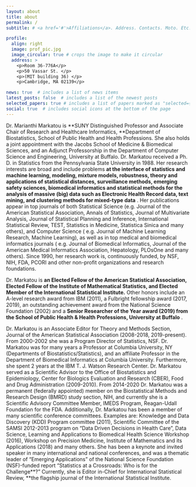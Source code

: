 ```yaml
---
layout: about
title: about
permalink: /
subtitle: # <a href='#'>Affiliations</a>. Address. Contacts. Moto. Etc.

profile:
  align: right
  image: prof_pic.jpg
  image_circular: true # crops the image to make it circular
  address: >
    <p>Room 36-776A</p>
    <p>50 Vassar St. </p>
    <p>(MIT building 36) </p>
    <p>Cambridge, MA 02139</p>

news: true  # includes a list of news items
latest_posts: false  # includes a list of the newest posts
selected_papers: true # includes a list of papers marked as "selected={true}"
social: true  # includes social icons at the bottom of the page
---
```

Dr. Marianthi Markatou is **SUNY Distinguished Professor and Associate Chair of Research and Healthcare Informatics, **Department of Biostatistics, School of Public Health and
Health Professions. She also holds a joint appointment with the Jacobs School
of Medicine & Biomedical Sciences, and an Adjunct Professorship in the
Department of Computer Science and Engineering, University at Buffalo.  Dr. Markatou received a Ph. D. in Statistics
from the Pennsylvania State University in 1988. Her research interests are
broad and include problems  **at the interface of statistics and machine
learning, modeling, mixture models, robustness, theory and applications of
statistical distances, surveillance methods, emerging safety sciences,
biomedical informatics and statistical methods for the analysis of massive
(big) data such as Electronic Health Record data, text mining, and clustering
methods for mixed-type data** . Her publications appear in top journals of
both Statistical Science (e.g. Journal of the American Statistical Association,
Annals of Statistics, Journal of Multivariate Analysis, Journal of Statistical
Planning and Inference, International Statistical Review, TEST, Statistics in
Medicine, Statistica Sinica and many others), and Computer Science ( e.g.
Journal of Machine Learning Research, Machine Learning), as well as in top
medical and biomedical informatics journals ( e.g. Journal of Biomedical
Informatics, Journal of the American Medical Informatics Association,
Hepatology, PLOsOne and many others). Since 1990, her research work is,
continuously funded, by NSF, NIH, FDA, PCORI and other non-profit organizations
and research foundations.

Dr. Markatou is **an Elected
Fellow of the American Statistical Association, Elected Fellow of the Institute
of Mathematical Statistics, and Elected Member of the International Statistical
Institute.** Other honors include an A-level research award from IBM (2011),
a Fulbright fellowship award (2017, 2019), an outstanding achievement award
from the National Science Foundation (2002) and a  **Senior Researcher of the
Year award (2019) from the School of Public Health & Health Professions,
University at Buffalo** .

Dr. Markatou is an Associate
Editor for Theory and Methods Section, Journal of the American Statistical
Association (2008-2018, 2019-present). From 2000-2002 she was a Program
Director of Statistics, NSF. Dr. Markatou was for many years a Professor at
Columbia University, NY (Departments of Biostatistics/Statistics), and an
affiliate Professor in the Department of Biomedical Informatics at Columbia
University. Furthermore, she spent 2 years at the IBM T. J. Watson Research
Center. Dr. Markatou served as a Scientific Advisor to the Office of
Biostatistics and Epidemiology, Center for Biologics Evaluation and Research
(CBER), Food and Drug Administration (2009-2010). From 2014-2020 Dr. Markatou
was a permanent (federally appointed) member on the Biostatistical Methods and
Research Design (BMRD) study section, NIH, and currently she is a Scientific
Advisory Committee Member, IMEDS Program, Reagan-Udall Foundation for the FDA. Additionally,
Dr. Markatou has been a member of many scientific conference committees.
Examples are: Knowledge and Data Discovery (KDD) Program committee (2011),
Scientific Committee of the SAMSI 2012-2013 program on “Data Driven Decisions
in Health Care”, Data Science, Learning and Applications to Biomedical Health
Science Workshop (2016), Workshop on Precision Medicine, Institute of
Mathematics and its Applications (2018) and many others. She has been a keynote
and invited speaker in many international and national conferences, and was a
thematic leader of “Emerging Applications” of the National Science Foundation
(NSF)-funded report “Statistics at a Crossroads: Who is for the Challenge**?” Currently,
she is Editor in-Chief for International Statistical Review, **the flagship
journal of the International Statistical Institute.
